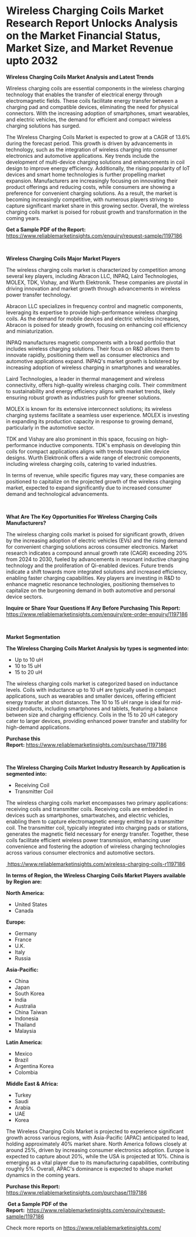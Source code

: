 <p><h1>Wireless Charging Coils Market Research Report Unlocks Analysis on the Market Financial Status, Market Size, and Market Revenue upto 2032</h1></p><p><strong>Wireless Charging Coils Market Analysis and Latest Trends</strong></p>
<p><p>Wireless charging coils are essential components in the wireless charging technology that enables the transfer of electrical energy through electromagnetic fields. These coils facilitate energy transfer between a charging pad and compatible devices, eliminating the need for physical connectors. With the increasing adoption of smartphones, smart wearables, and electric vehicles, the demand for efficient and compact wireless charging solutions has surged.</p><p>The Wireless Charging Coils Market is expected to grow at a CAGR of 13.6% during the forecast period. This growth is driven by advancements in technology, such as the integration of wireless charging into consumer electronics and automotive applications. Key trends include the development of multi-device charging solutions and enhancements in coil design to improve energy efficiency. Additionally, the rising popularity of IoT devices and smart home technologies is further propelling market expansion. Manufacturers are increasingly focusing on innovating their product offerings and reducing costs, while consumers are showing a preference for convenient charging solutions. As a result, the market is becoming increasingly competitive, with numerous players striving to capture significant market share in this growing sector. Overall, the wireless charging coils market is poised for robust growth and transformation in the coming years.</p></p>
<p><strong>Get a Sample PDF of the Report:&nbsp;</strong> <a href="https://www.reliablemarketinsights.com/enquiry/request-sample/1197186?utm_campaign=2214&utm_medium=2&utm_source=Github&utm_content=ia&utm_term=06042025&utm_id=wireless-charging-coils">https://www.reliablemarketinsights.com/enquiry/request-sample/1197186</a></p>
<p>&nbsp;</p>
<p><strong>Wireless Charging Coils Major Market Players</strong></p>
<p><p>The wireless charging coils market is characterized by competition among several key players, including Abracon LLC, INPAQ, Laird Technologies, MOLEX, TDK, Vishay, and Wurth Elektronik. These companies are pivotal in driving innovation and market growth through advancements in wireless power transfer technology.</p><p>Abracon LLC specializes in frequency control and magnetic components, leveraging its expertise to provide high-performance wireless charging coils. As the demand for mobile devices and electric vehicles increases, Abracon is poised for steady growth, focusing on enhancing coil efficiency and miniaturization.</p><p>INPAQ manufactures magnetic components with a broad portfolio that includes wireless charging solutions. Their focus on R&D allows them to innovate rapidly, positioning them well as consumer electronics and automotive applications expand. INPAQ's market growth is bolstered by increasing adoption of wireless charging in smartphones and wearables.</p><p>Laird Technologies, a leader in thermal management and wireless connectivity, offers high-quality wireless charging coils. Their commitment to sustainability and energy efficiency aligns with market trends, likely ensuring robust growth as industries push for greener solutions.</p><p>MOLEX is known for its extensive interconnect solutions; its wireless charging systems facilitate a seamless user experience. MOLEX is investing in expanding its production capacity in response to growing demand, particularly in the automotive sector.</p><p>TDK and Vishay are also prominent in this space, focusing on high-performance inductive components. TDK's emphasis on developing thin coils for compact applications aligns with trends toward slim device designs. Wurth Elektronik offers a wide range of electronic components, including wireless charging coils, catering to varied industries.</p><p>In terms of revenue, while specific figures may vary, these companies are positioned to capitalize on the projected growth of the wireless charging market, expected to expand significantly due to increased consumer demand and technological advancements.</p></p>
<p>&nbsp;</p>
<p><strong>What Are The Key Opportunities For Wireless Charging Coils Manufacturers?</strong></p>
<p><p>The wireless charging coils market is poised for significant growth, driven by the increasing adoption of electric vehicles (EVs) and the rising demand for convenient charging solutions across consumer electronics. Market research indicates a compound annual growth rate (CAGR) exceeding 20% from 2024 to 2030, fueled by advancements in resonant inductive charging technology and the proliferation of Qi-enabled devices. Future trends indicate a shift towards more integrated solutions and increased efficiency, enabling faster charging capabilities. Key players are investing in R&D to enhance magnetic resonance technologies, positioning themselves to capitalize on the burgeoning demand in both automotive and personal device sectors.</p></p>
<p><strong>Inquire or Share Your Questions If Any Before Purchasing This Report:</strong> <a href="https://www.reliablemarketinsights.com/enquiry/pre-order-enquiry/1197186?utm_campaign=2214&utm_medium=2&utm_source=Github&utm_content=ia&utm_term=06042025&utm_id=wireless-charging-coils">https://www.reliablemarketinsights.com/enquiry/pre-order-enquiry/1197186</a></p>
<p>&nbsp;</p>
<p><strong>Market Segmentation</strong></p>
<p><strong>The Wireless Charging Coils Market Analysis by types is segmented into:</strong></p>
<p><ul><li>Up to 10 uH</li><li>10 to 15 uH</li><li>15 to 20 uH</li></ul></p>
<p><p>The wireless charging coils market is categorized based on inductance levels. Coils with inductance up to 10 uH are typically used in compact applications, such as wearables and smaller devices, offering efficient energy transfer at short distances. The 10 to 15 uH range is ideal for mid-sized products, including smartphones and tablets, featuring a balance between size and charging efficiency. Coils in the 15 to 20 uH category cater to larger devices, providing enhanced power transfer and stability for high-demand applications.</p></p>
<p><strong>Purchase this Report:&nbsp;</strong><a href="https://www.reliablemarketinsights.com/purchase/1197186?utm_campaign=2214&utm_medium=2&utm_source=Github&utm_content=ia&utm_term=06042025&utm_id=wireless-charging-coils">https://www.reliablemarketinsights.com/purchase/1197186</a></p>
<p>&nbsp;</p>
<p><strong>The Wireless Charging Coils Market Industry Research by Application is segmented into:</strong></p>
<p><ul><li>Receiving Coil</li><li>Transmitter Coil</li></ul></p>
<p><p>The wireless charging coils market encompasses two primary applications: receiving coils and transmitter coils. Receiving coils are embedded in devices such as smartphones, smartwatches, and electric vehicles, enabling them to capture electromagnetic energy emitted by a transmitter coil. The transmitter coil, typically integrated into charging pads or stations, generates the magnetic field necessary for energy transfer. Together, these coils facilitate efficient wireless power transmission, enhancing user convenience and fostering the adoption of wireless charging technologies across various consumer electronics and automotive sectors.</p></p>
<p><a href="https://www.reliablemarketinsights.com/wireless-charging-coils-r1197186?utm_campaign=2214&utm_medium=2&utm_source=Github&utm_content=ia&utm_term=06042025&utm_id=wireless-charging-coils">&nbsp;https://www.reliablemarketinsights.com/wireless-charging-coils-r1197186</a></p>
<p><strong>In terms of Region, the Wireless Charging Coils Market Players available by Region are:</strong></p>
<p>
    <p> <strong> North America: </strong>
        <ul>
            <li>United States</li>
            <li>Canada</li>
        </ul>
        </p> 
    <p> <strong> Europe: </strong>
        <ul>
            <li>Germany</li>
            <li>France</li>
            <li>U.K.</li>
            <li>Italy</li>
            <li>Russia</li>
        </ul>
        </p> 
    <p> <strong> Asia-Pacific: </strong>
        <ul>
            <li>China</li>
            <li>Japan</li>
            <li>South Korea</li>
            <li>India</li>
            <li>Australia</li>
            <li>China Taiwan</li>
            <li>Indonesia</li>
            <li>Thailand</li>
            <li>Malaysia</li>
        </ul>
        </p> 
    <p> <strong> Latin America: </strong>
        <ul>
            <li>Mexico</li>
            <li>Brazil</li>
            <li>Argentina Korea</li>
            <li>Colombia</li>
        </ul>
        </p> 
    <p> <strong> Middle East & Africa: </strong>
        <ul>
            <li>Turkey</li>
            <li>Saudi</li>
            <li>Arabia</li>
            <li>UAE</li>
            <li>Korea</li>
        </ul>
    </p>
    </p>
<p><p>The Wireless Charging Coils Market is projected to experience significant growth across various regions, with Asia-Pacific (APAC) anticipated to lead, holding approximately 40% market share. North America follows closely at around 25%, driven by increasing consumer electronics adoption. Europe is expected to capture about 20%, while the USA is projected at 10%. China is emerging as a vital player due to its manufacturing capabilities, contributing roughly 5%. Overall, APAC's dominance is expected to shape market dynamics in the coming years.</p></p>
<p><strong>Purchase this Report: </strong><a href="https://www.reliablemarketinsights.com/purchase/1197186?utm_campaign=2214&utm_medium=2&utm_source=Github&utm_content=ia&utm_term=06042025&utm_id=wireless-charging-coils">https://www.reliablemarketinsights.com/purchase/1197186</a></p>
<p>&nbsp;<strong>Get a Sample PDF of the Report:&nbsp;&nbsp;</strong><a href="https://www.reliablemarketinsights.com/enquiry/request-sample/1197186?utm_campaign=2214&utm_medium=2&utm_source=Github&utm_content=ia&utm_term=06042025&utm_id=wireless-charging-coils">https://www.reliablemarketinsights.com/enquiry/request-sample/1197186</a></p>
<p><strong></strong></p>
<p>Check more reports on <a href="https://www.reliablemarketinsights.com/?utm_campaign=2214&utm_medium=2&utm_source=Github&utm_content=ia&utm_term=06042025&utm_id=wireless-charging-coils">https://www.reliablemarketinsights.com/</a></p>